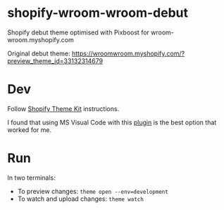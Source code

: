 # shopify-wroom-wroom-debut
Shopify debut theme optimised with Pixboost for wroom-wroom.myshopify.com

Original debut theme: https://wroomwroom.myshopify.com/?preview_theme_id=33132314679

# Dev

Follow [Shopify Theme Kit](https://shopify.github.io/themekit/) instructions.

I found that using MS Visual Code with this [plugin](https://github.com/GingerBear/vscode-liquid) is the best option that worked for me.

# Run

In two terminals:

* To preview changes: `theme open --env=development`
* To watch and upload changes: `theme watch`